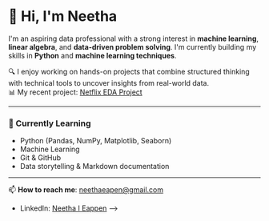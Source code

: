 # 👋 Hi, I'm Neetha

I'm an aspiring data professional with a strong interest in **machine learning**, **linear algebra**, and **data-driven problem solving**. I'm currently building my skills in **Python** and **machine learning techniques**.

🔍 I enjoy working on hands-on projects that combine structured thinking with technical tools to uncover insights from real-world data.  
📊 My recent project: [Netflix EDA Project](https://github.com/Neetha13ie/Netflix-EDA-Project)

---

### 🔧 Currently Learning
- Python (Pandas, NumPy, Matplotlib, Seaborn)
- Machine Learning
- Git & GitHub
- Data storytelling & Markdown documentation

---

📫 **How to reach me**: [neethaeapen@gmail.com](mailto:neethaeapen@gmail.com)

<!-- Optional LinkedIn link -->
- LinkedIn: [Neetha I Eappen](https://www.linkedin.com/in/neetha-eapen-670b35a2/) -->

<!---
Neetha13ie/Neetha13ie is a ✨ special ✨ repository because its `README.md` (this file) appears on your GitHub profile.
You can click the Preview link to take a look at your changes.
--->
